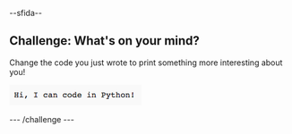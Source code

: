 --sfida--

## Challenge: What's on your mind?

Change the code you just wrote to print something more interesting about you!

![screenshot](images/me-mind.png)

\--- /challenge \---